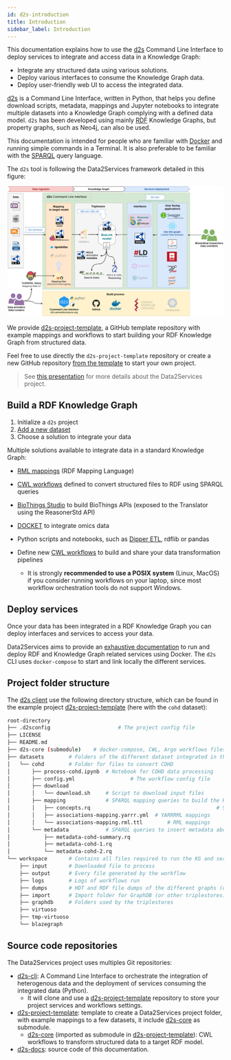 ```yaml
---
id: d2s-introduction
title: Introduction
sidebar_label: Introduction
---
```


This documentation explains how to use the [d2s](https://pypi.org/project/d2s/) Command Line Interface to deploy services to integrate and access data in a Knowledge Graph:

* Integrate any structured data using various solutions.
* Deploy various interfaces to consume the Knowledge Graph data.
* Deploy user-friendly web UI to access the integrated data.

[d2s](https://pypi.org/project/d2s/) is a Command Line Interface, written in Python, that helps you define download scripts, metadata, mappings and Jupyter notebooks to integrate multiple datasets into a Knowledge Graph complying with a defined data model. `d2s` has been developed using mainly [RDF](https://www.w3.org/RDF/) Knowledge Graphs, but property graphs, such as Neo4j, can also be used. 

This documentation is intended for people who are familiar with [Docker](https://www.docker.com/) and running simple commands in a Terminal. It is also preferable to be familiar with the [SPARQL](https://www.w3.org/TR/sparql11-query/) query language.

The `d2s` tool is following the Data2Services framework detailed in this figure:

<img src="/img/d2s-architecture.png" alt="Data2Services infrastructure" style="max-width: 100%; max-height: 100%;" />

We provide [d2s-project-template](https://github.com/MaastrichtU-IDS/d2s-project-template/), a GitHub template repository with example mappings and workflows to start building your RDF Knowledge Graph from structured data. 

Feel free to use directly the `d2s-project-template` repository or create a new GitHub repository [from the template](https://github.com/MaastrichtU-IDS/d2s-project-template/) to start your own project.

> See [this presentation](/resources/2020-03-16-data2services-ncats_translator_presentation.pdf) for more details about the Data2Services project.

## Build a RDF Knowledge Graph

1. Initialize a `d2s` project
2. [Add a new dataset](/docs/d2s-new-dataset)
3. Choose a solution to integrate your data

Multiple solutions available to integrate data in a standard Knowledge Graph:

* [RML mappings](/docs/d2s-rml) (RDF Mapping Language)
* [CWL workflows](https://d2s.semanticscience.org/docs/d2s-run) defined to convert structured files to RDF using SPARQL queries
* [BioThings Studio](/docs/d2s-biothings) to build BioThings APIs (exposed to the Translator using the ReasonerStd API)
* [DOCKET](/docs/services-utilities#docket-multiomics-data-provider) to integrate omics data
* Python scripts and notebooks, such as [Dipper ETL](/docs/d2s-dipper), rdflib or pandas

* Define new [CWL workflows](https://www.commonwl.org/) to build and share your data transformation pipelines
  * It is strongly **recommended to use a POSIX system** (Linux, MacOS) if you consider running workflows on your laptop, since most workflow orchestration tools do not support Windows.

## Deploy services

Once your data has been integrated in a RDF Knowledge Graph you can deploy interfaces and services to access your data.

Data2Services aims to provide an [exhaustive documentation](/docs/d2s-services) to run and deploy RDF and Knowledge Graph related services using Docker. The `d2s` CLI uses `docker-compose` to start and link locally the different services.

## Project folder structure

The [d2s client](https://pypi.org/manage/project/d2s/releases/) use the following directory structure, which can be found in the example project [d2s-project-template](https://github.com/MaastrichtU-IDS/d2s-project-template) (here with the `cohd` dataset):

```bash
root-directory
├── .d2sconfig						# The project config file
├── LICENSE
├── README.md
├── d2s-core (submodule)	# docker-compose, CWL, Argo workflows files
├── datasets		# Folders of the different dataset integrated in the KG 
│   └── cohd		# Folder for files to convert COHD
│       ├── process-cohd.ipynb	# Notebook for COHD data processing
│       ├── config.yml					# The workflow config file
│       ├── download
│       │   └── download.sh		# Script to download input files
│       ├── mapping				# SPARQL mapping queries to build the KG 
│       │   ├── concepts.rq											# SPARQL query mappings
│       │   ├── associations-mapping.yarrr.yml	# YARRRML mappings
│       │   └── associations-mapping.rml.ttl		# RML mappings
│       └── metadata			# SPARQL queries to insert metadata about the dataset 
│           ├── metadata-cohd-summary.rq
│           ├── metadata-cohd-1.rq
│           └── metadata-cohd-2.rq
└── workspace		# Contains all files required to run the KG and services
    ├── input		# Downloaded file to process
    ├── output		# Every file generated by the workflow
    ├── logs		# Logs of workflows run 
    ├── dumps		# HDT and RDF file dumps of the different graphs (datasets)
    ├── import      # Import folder for GraphDB (or other triplestores)
    ├── graphdb     # Folders used by the triplestores
    ├── virtuoso
    ├── tmp-virtuoso
    └── blazegraph
```

## Source code repositories

The Data2Services project uses multiples Git repositories:

* [d2s-cli](https://github.com/MaastrichtU-IDS/d2s-cli): A Command Line Interface to orchestrate the integration of heterogenous  data and the deployment of services consuming the integrated data (Python).
  * It will clone and use a [d2s-project-template](https://github.com/MaastrichtU-IDS/d2s-project-template) repository to store your project services and workflows settings.
* [d2s-project-template](https://github.com/MaastrichtU-IDS/d2s-project-template): template to create a Data2Services project folder, with example mappings to a few datasets, it include [d2s-core](https://github.com/MaastrichtU-IDS/d2s-core) as submodule.
  * [d2s-core](https://github.com/MaastrichtU-IDS/d2s-core) (imported as submodule in [d2s-project-template](https://github.com/MaastrichtU-IDS/d2s-project-template)): CWL workflows to transform structured data to a target RDF model.
* [d2s-docs](https://github.com/MaastrichtU-IDS/d2s-docs): source code of this documentation.

